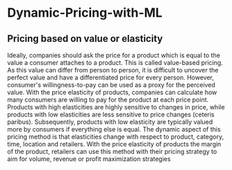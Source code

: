 # Dynamic-Pricing-with-ML

## Pricing based on value or elasticity

  Ideally, companies should ask the price for a product which is equal to the value a consumer attaches to a product. This is called value-based pricing. As this value can differ from person to person, it is difficult to uncover the perfect value and have a differentiated price for every person. However, consumer's willingness-to-pay can be used as a proxy for the perceived value. With the price elasticity of products, companies can calculate how many consumers are willing to pay for the product at each price point. Products with high elasticities are highly sensitive to changes in price, while products with low elasticities are less sensitive to price changes (ceteris paribus). Subsequently, products with low elasticity are typically valued more by consumers if everything else is equal. The dynamic aspect of this pricing method is that elasticities change with respect to product, category, time, location and retailers. With the price elasticity of products the margin of the product, retailers can use this method with their pricing strategy to aim for volume, revenue or profit maximization strategies
